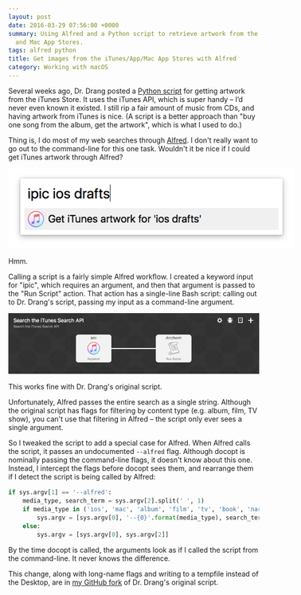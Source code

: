 ```yaml
---
layout: post
date: 2016-03-29 07:56:00 +0000
summary: Using Alfred and a Python script to retrieve artwork from the iTunes, App
  and Mac App Stores.
tags: alfred python
title: Get images from the iTunes/App/Mac App Stores with Alfred
category: Working with macOS
---
```


Several weeks ago, Dr. Drang posted a [Python script](http://leancrew.com/all-this/2016/03/images-from-the-itunes-app-mac-app-stores/) for getting artwork from the iTunes Store.
It uses the iTunes API, which is super handy – I’d never even known it existed. I still rip a fair amount of music from CDs, and having artwork from iTunes is nice.
(A script is a better approach than "buy one song from the album, get the artwork", which is what I used to do.)

Thing is, I do most of my web searches through [Alfred](https://www.alfredapp.com).
I don't really want to go out to the command-line for this one task.
Wouldn't it be nice if I could get iTunes artwork through Alfred?

<img src="/images/2016/itunes-alfred.png" alt="A grey search bar with the query “ipic ios drafts”, and a single result “Get iTunes artwork for ‘ios drafts’”." style="max-width: 575px;">

Hmm.

Calling a script is a fairly simple Alfred workflow.
I created a keyword input for "ipic", which requires an argument, and then that argument is passed to the "Run Script" action.
That action has a single-line Bash script: calling out to Dr. Drang's script, passing my input as a command-line argument.

<img src="/images/2016/alfred-workflow.png" alt="A workflow titled “Search the iTunes Search API”. The background is dark grey, and a light grey box “ipic” links to a second box “Run script”.">

This works fine with Dr. Drang's original script.

Unfortunately, Alfred passes the entire search as a single string.
Although the original script has flags for filtering by content type (e.g. album, film, TV show), you can't use that filtering in Alfred – the script only ever sees a single argument.

So I tweaked the script to add a special case for Alfred.
When Alfred calls the script, it passes an undocumented `--alfred` flag.
Although docopt is nominally passing the command-line flags, it doesn't know about this one.
Instead, I intercept the flags before docopt sees them, and rearrange them if I detect the script is being called by Alfred:

```python
if sys.argv[1] == '--alfred':
    media_type, search_term = sys.argv[2].split(' ', 1)
    if media_type in ('ios', 'mac', 'album', 'film', 'tv', 'book', 'narration'):
        sys.argv = [sys.argv[0], '--{0}'.format(media_type), search_term]
    else:
        sys.argv = [sys.argv[0], sys.argv[2]]
```

By the time docopt is called, the arguments look as if I called the script from the command-line.
It never knows the difference.

This change, along with long-name flags and writing to a tempfile instead of the Desktop, are in [my GitHub fork](https://github.com/alexwlchan/ipic) of Dr. Drang's original script.
